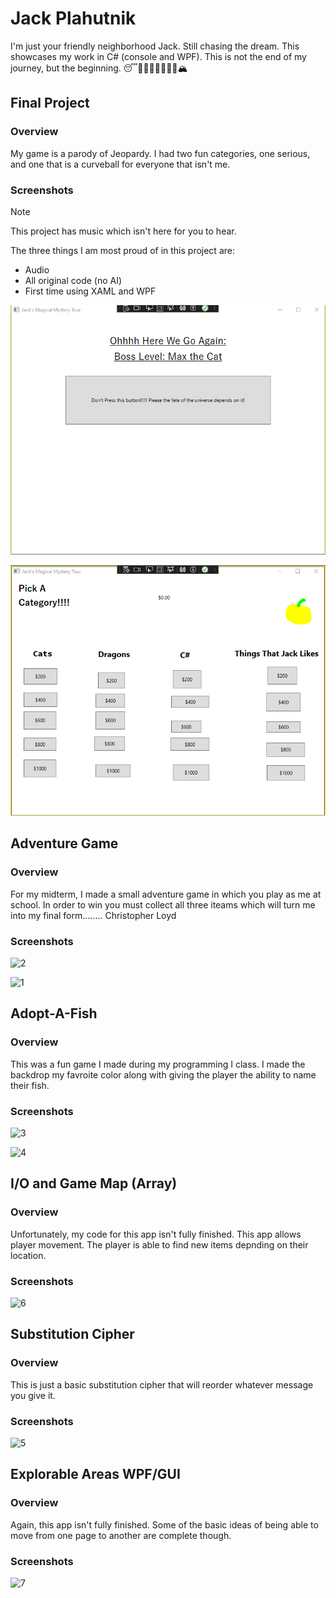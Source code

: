 # Jack Plahutnik
I'm just your friendly neighborhood Jack. Still chasing the dream.  This showcases my work in C# (console and WPF). This is not the end of my journey, but the beginning. 😴💭💤🧚‍♀️🧞‍♂️🦄🏔️
## Final Project

### Overview
My game is a parody of Jeopardy. I had two fun categories, one serious, and one that is a curveball for everyone that isn't me. 
### Screenshots
> [!NOTE]
> This project has music which isn't here for you to hear.

The three things I am most proud of in this project are:
* Audio
* All original code (no AI)
* First time using XAML and WPF

![Screenshot of final project intial screen](https://github.com/actionjack117/actionjack117.gitub.io/blob/main/Final%20Project%2001.png)


![Screenshot of final project with topic choices](https://github.com/actionjack117/actionjack117.gitub.io/blob/main/Final%20Project%2002.png)

## Adventure Game

### Overview
For my midterm, I made a small adventure game in which you play as me at school. In order to win you must collect all three iteams which will turn me into my final form........ Christopher Loyd
### Screenshots
![2](https://github.com/user-attachments/assets/f4723fed-4d28-416e-ad2b-ec34a4ff9412)

![1](https://github.com/user-attachments/assets/0fa4fced-56a8-4089-a3c2-a090f24ed412)

## Adopt-A-Fish

### Overview
This was a fun game I made during my programming I class. I made the backdrop my favroite color along with giving the player the ability to name their fish. 
### Screenshots
![3](https://github.com/user-attachments/assets/16a74ec9-df65-4041-9e10-7389440aa18c)

![4](https://github.com/user-attachments/assets/4638ec50-b826-484d-90ab-fe5cb1242eb1)

## I/O and Game Map (Array)

### Overview
Unfortunately, my code for this app isn't fully finished. This app allows player movement. The player is able to find new items depnding on their location.
### Screenshots
![6](https://github.com/user-attachments/assets/84d99ab8-f211-42d7-9f78-dbbe32f1e73a)

## Substitution Cipher

### Overview
This is just a basic substitution cipher that will reorder whatever message you give it.
### Screenshots
![5](https://github.com/user-attachments/assets/593042c2-e464-49db-ac96-4e0edb4552f7)
## Explorable Areas WPF/GUI

### Overview
Again, this app isn't fully finished. Some of the basic ideas of being able to move from one page to another are complete though. 
### Screenshots
![7](https://github.com/user-attachments/assets/5f610a79-5811-4d59-b02f-cf4e4a723f01)
